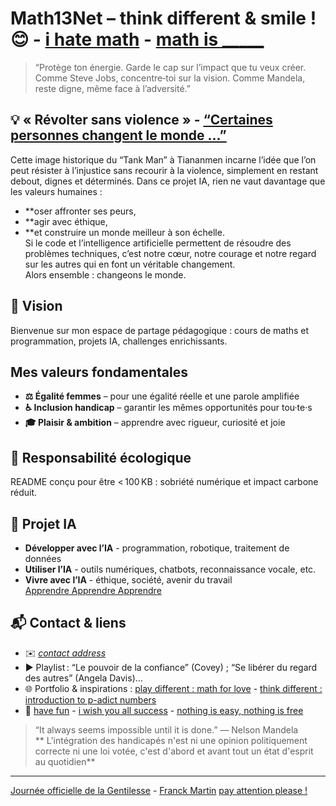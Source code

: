 # Math13Net – think different & smile ! 😊 - [i hate math](https://youtu.be/ytVneQUA5-c) - [math is _____](https://youtu.be/hB6bfw622fo)  
> “Protège ton énergie. Garde le cap sur l’impact que tu veux créer. Comme Steve Jobs, concentre‑toi sur la vision. Comme Mandela, reste digne, même face à l’adversité.”  


## 💡 « Révolter sans violence » - [“Certaines personnes changent le monde ...”](https://youtu.be/YeFzeNAHEhU?si=ifgfGMzidse0VmCa)
Cette image historique du “Tank Man” à Tiananmen incarne l’idée que l’on peut résister à l’injustice sans recourir à la violence, simplement en restant debout, dignes et déterminés. Dans ce projet IA, rien ne vaut davantage que les valeurs humaines :
- **oser affronter ses peurs,
- **agir avec éthique,
- **et construire un monde meilleur à son échelle.  
Si le code et l’intelligence artificielle permettent de résoudre des problèmes techniques, c’est notre cœur, notre courage et notre regard sur les autres qui en font un véritable changement.  
Alors ensemble : changeons le monde.

## 🎯 Vision
Bienvenue sur mon espace de partage pédagogique : cours de maths et programmation, projets IA, challenges enrichissants.

## Mes valeurs fondamentales  
- **⚖️ Égalité femmes** – pour une égalité réelle et une parole amplifiée  
- **♿ Inclusion handicap** – garantir les mêmes opportunités pour tou·te·s  
- **🎓 Plaisir & ambition** – apprendre avec rigueur, curiosité et joie

## 🌱 Responsabilité écologique
README conçu pour être < 100 KB : sobriété numérique et impact carbone réduit.

## 📌 Projet IA
- **Développer avec l’IA** - programmation, robotique, traitement de données
- **Utiliser l’IA** - outils numériques, chatbots, reconnaissance vocale, etc.
- **Vivre avec l’IA** - éthique, société, avenir du travail  
[Apprendre Apprendre Apprendre](https://github.com/ashishpatel26/500-AI-Machine-learning-Deep-learning-Computer-vision-NLP-Projects-with-code)

## 📬 Contact & liens
- ✉️ *[contact address](https://youtu.be/nq-dchJPXGA)*  
- ▶️ Playlist : “Le pouvoir de la confiance” (Covey) ; “Se libérer du regard des autres” (Angela Davis)…  
- 🌐 Portfolio & inspirations : [play different : math for love](https://mathforlove.com/) - [think different : introduction to p-adict numbers](https://youtu.be/3gyHKCDq1YA?si=h53LGlX32wGySUCS)
- 🌱 [have fun](https://youtu.be/CwzjlmBLfrQ) - [i wish you all success](https://youtu.be/1bumPyvzCyo) - [nothing is easy, nothing is free](https://youtu.be/SSV2ynRScQA)

> “It always seems impossible until it is done.” — Nelson Mandela  
> ** L'intégration des handicapés n'est ni une opinion politiquement correcte ni une loi votée, c'est d'abord et avant tout un état d'esprit au quotidien**  

---
[Journée officielle de la Gentilesse](https://www.journeedelagentillesse.ca/) - [Franck Martin](https://www.editions-eyrolles.com/auteurs/franck-martin)
[pay attention please !](https://youtu.be/4GEoTPQj91I?si=9idt9YRTsdtKO05v)


<!---
Math13Net/Math13Net is a ✨ special ✨ repository because its `README.md` (this file) appears on your GitHub profile.
You can click the Preview link to take a look at your changes.
--->


